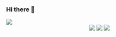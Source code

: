 ### Hi there 👋

<img src="https://capsule-render.vercel.app/api?type=waving&color=auto&height=200&section=header&text=SeongukHeo&fontSize=90" />

<div align="center">
	<img src="https://img.shields.io/badge/Android-#34A853?style=flat&logo=Android&logoColor=#FFCA28" />
	<img src="https://img.shields.io/badge/Firebase-#FFCA28?style=flat&logo=HTML5&logoColor=white" />
	<img src="https://img.shields.io/badge/CSS3-1572B6?style=flat&logo=CSS3&logoColor=white" />
</div>

<!--
**seongukHEO/seongukHEO** is a ✨ _special_ ✨ repository because its `README.md` (this file) appears on your GitHub profile.

Here are some ideas to get you started:
![Anurag's GitHub stats](https://github-readme-stats.vercel.app/api?username=seongukHEO&show_icons=true&theme=radical)

- 🔭 I’m currently working on ...
- 🌱 I’m currently learning ...
- 👯 I’m looking to collaborate on ...
- 🤔 I’m looking for help with ...
- 💬 Ask me about ...
- 📫 How to reach me: ...
- 😄 Pronouns: ...
- ⚡ Fun fact: ...
-->



